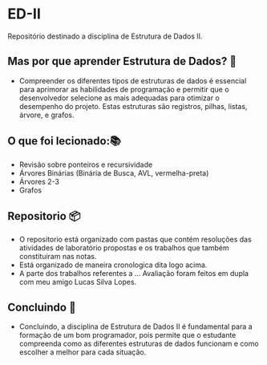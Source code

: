 # ED-II
Repositório destinado a disciplina de Estrutura de Dados II. 

## Mas por que aprender Estrutura de Dados? :monocle_face:
- Compreender os diferentes tipos de estruturas de dados é essencial para aprimorar as habilidades de programação 
e permitir que o desenvolvedor selecione as mais adequadas para otimizar o desempenho do projeto. Estas estruturas 
são registros, pilhas, listas, árvore, e grafos.
## O que foi lecionado::books:

- Revisão sobre ponteiros e recursividade 
- Árvores Binárias (Binária de Busca, AVL, vermelha-preta)
- Árvores 2-3
- Grafos

## Repositorio :package:
- O repositorio está organizado com pastas que contém resoluções das atividades de laboratório propostas e os trabalhos que também constituiram nas notas.
- Está organizado de maneira cronologica dita logo acima.
- A parte dos trabalhos referentes a ... Avaliação foram feitos em dupla com meu amigo Lucas Silva Lopes.

## Concluindo :walking:

- Concluindo, a disciplina de Estrutura de Dados II é fundamental para a formação de um bom programador, 
pois permite que o estudante compreenda como as diferentes estruturas de dados funcionam e como escolher a melhor para cada situação.
